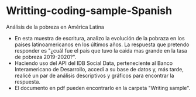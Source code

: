 # Writting-coding-sample-Spanish
Análisis de la pobreza en América Latina 

+ En esta muestra de escritura, analizo la evolución de la pobraza en los países latinoamericanos en los últimos años. La respuesta que pretendo responder es "¿cuál fue el pais que tuvo la caida mas grande en la tasa de pobreza 2019-2020?".
+ Haciendo uso del API del IDB Social Data, perteneciente al Banco Interamericano de Desarrollo, accedí a su base de datos y, más tarde, realicé un par de análisis descriptivos y gráficos para encontrar la respuesta. 
+ El documento en pdf pueden encontrarlo en la carpeta "Writing sample".
